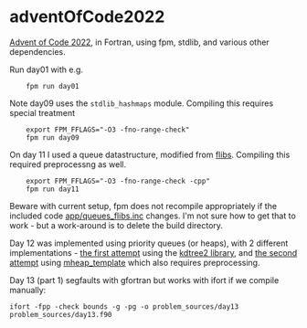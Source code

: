 # adventOfCode2022

[Advent of Code 2022](https://adventofcode.com/2022), in Fortran, using fpm, stdlib, and various other dependencies.

Run day01 with e.g.
```        
    fpm run day01
```

Note day09 uses the `stdlib_hashmaps` module. Compiling this requires special
treatment
```
    export FPM_FFLAGS="-O3 -fno-range-check"
    fpm run day09
```

On day 11 I used a queue datastructure, modified from [flibs](https://flibs.sourceforge.net/). Compiling this
required preprocessng as well.
```
    export FPM_FFLAGS="-O3 -fno-range-check -cpp"
    fpm run day11
```

Beware with current setup, fpm does not recompile appropriately if the
included code [app/queues_flibs.inc](app/queues_flibs.inc) changes. I'm not sure
how to get that to work - but a work-around is to delete the build directory.

Day 12 was implemented using priority queues (or heaps), with 2 different implementations - [the first attempt](app/day12.f90) using the [kdtree2 library](https://github.com/jmhodges/kdtree2), and [the second attempt](app/day12_alternate.f90) using [mheap_template](https://github.com/gareth-nx/mheap_template) which also requires preprocessing. 

Day 13 (part 1) segfaults with gfortran but works with ifort if we compile manually:
```
ifort -fpp -check bounds -g -pg -o problem_sources/day13 problem_sources/day13.f90 
```
